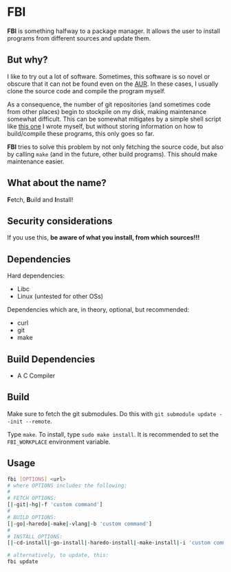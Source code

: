 # FBI

**FBI** is something halfway to a package manager. It allows the user to install programs from different sources and update them.

## But why?

I like to try out a lot of software. Sometimes, this software is so novel or obscure that it can not be found even on the [AUR](https://aur.archlinux.org/). In these cases, I usually clone the source code and compile the program myself.

As a consequence, the number of git repositories (and sometimes code from other places) begin to stockpile on my disk, making maintenance somewhat difficult. This can be somewhat mitigates by a simple shell script like [this one](https://github.com/nmke-de/utils-nm/blob/master/git_update) I wrote myself, but without storing information on how to build/compile these programs, this only goes so far.

**FBI** tries to solve this problem by not only fetching the source code, but also by calling `make` (and in the future, other build programs). This should make maintenance easier.

## What about the name?

**F**etch, **B**uild and **I**nstall!

## Security considerations

If you use this, **be aware of what you install, from which sources!!!**

## Dependencies

Hard dependencies:

- Libc
- Linux (untested for other OSs)

Dependencies which are, in theory, optional, but recommended:

- curl
- git
- make

## Build Dependencies

- A C Compiler

## Build

Make sure to fetch the git submodules. Do this with `git submodule update --init --remote`.

Type `make`. To install, type `sudo make install`. It is recommended to set the `FBI_WORKPLACE` environment variable.

## Usage

```bash
fbi [OPTIONS] <url>
# where OPTIONS includes the following:
#
# FETCH OPTIONS:
[|-git|-hg|-f 'custom command']
#
# BUILD OPTIONS:
[|-go|-haredo|-make|-vlang|-b 'custom command']
#
# INSTALL OPTIONS:
[|-cd-install|-go-install|-haredo-install|-make-install|-i 'custom command']

# alternatively, to update, this:
fbi update
```
